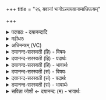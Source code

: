 +++
title = "२६ यवानां भागोऽस्ययवानामाधिपत्यम्"

+++
<details><summary>पदपाठः - दयानन्दादि</summary>

यवा॑नाम्। भा॒गः। अ॒सि॒। अय॑वानाम्। आधि॑पत्य॒मित्याधि॑ऽपत्यम्। प्र॒जा इति॑ प्र॒ऽजाः। स्पृ॒ताः। च॒तु॒श्व॒त्वा॒रि॒ँश इति॑ चतुःऽच॒त्वा॒रि॒ँशः। स्तोमः॑। ऋ॒भू॒णाम्। भा॒गः। अ॒सि॒। विश्वे॑षाम्। दे॒वाना॑म्। आधि॑पत्य॒मित्याधि॑ऽपत्यम्। भू॒तम्। स्पृ॒तम्। त्र॒य॒स्त्रि॒ँश इति॑ त्रयःऽस्त्रि॒ँशः। स्तोमः॑। २६।
</details>

<details><summary>महीधरः</summary>

म० यवानां पूर्वपक्षाणां त्वं भागोऽसि । अयवानामपरपक्षाणां त्वय्याधिपत्यं चतुश्चत्वारिंशेन स्तोमेन त्वया प्रजाः स्पृताः रक्षिताः । 'पूर्वपक्षा वै यवा अपरपक्षा अयवास्ते हीदᳪं᳭ सर्वं युवते चायुवते च पूर्वपक्षेभ्यो भागं कृत्वापरपक्षेभ्य आधिप०' (८ । ४ । २ । ११)। ऋभूणां देवविशेषाणां त्वं भागोऽसि त्वयि विश्वेषां देवानामाधिपत्यं त्रयस्त्रिंशेन स्तोमेन त्वया भूतं प्राणिमात्रमनुक्तं स्पृतं पाप्मनो मृत्योः रक्षितम् । तथा यजमानोऽपि सर्वभूतानि मृत्योः स्पृणोति । 'ऋभुभ्यो भागं कृला विश्वेभ्यो देवेभ्य आधिपत्यमकरोत्' (८ । ४ । २ । १२) इति श्रुतेः ॥ २६ ॥  
सप्तविंशी।
</details>

<details><summary>अधिमन्त्रम् (VC)</summary>

- ऋभवो देवताः
- विश्वदेव ऋषिः
- निचृदतिजगती
- निषादः
</details>

<details><summary>दयानन्द-सरस्वती (हि) - विषयः</summary>

फिर वह शरद् ऋतु में कैसे वर्त्तें, यह विषय अगले मन्त्र में कहा है ॥
</details>

<details><summary>दयानन्द-सरस्वती (हि) - पदार्थः</summary>

पदार्थान्वयभाषाः -  हे मनुष्य ! जो तू (यवानाम्) मिले हुए पदार्थों का (भागः) सेवन करने हारा शरद् ऋतु के समान (असि) है, जो (अयवानाम्) पृथक्-पृथक् धर्मवाले पदार्थों के (आधिपत्यम्) अधिकार को प्राप्त होकर प्रीति से (प्रजाः) पालने योग्य प्रजाओं को (स्पृताः) प्रेमयुक्त करता है, जो (चतुश्चत्वारिंशः) चवालीस संख्या का पूर्ण करनेवाला (स्तोमः) स्तुति के योग्य (ऋभूणाम्) बुद्धिमानों के (भागः) सेवने योग्य (असि) है, (विश्वेषाम्) सब (देवानाम्) विद्वानों के (भूतम्) हो चुके (स्पृतम्) सेवन किये हुए (आधिपत्यम्) अधिकार को प्राप्त होकर जो (त्रयस्त्रिंशः) तेंतीस संख्या का पूरक (स्तोमः) स्तुति के विषय के समान (असि) है, सो तू हम लोगों से सत्कार के योग्य है ॥२६ ॥
</details>

<details><summary>दयानन्द-सरस्वती (हि) - भावार्थः</summary>

भावार्थभाषाः -  इस मन्त्र में वाचकलुप्तोपमालङ्कार है। मनुष्यों को चाहिये कि जो ये पीछे के मन्त्र में शरद् ऋतु के गुण कहे हैं, उन को यथावत् सेवन करें। यह शरद् ऋतु का व्याख्यान पूरा हुआ ॥२६ ॥
</details>

<details><summary>दयानन्द-सरस्वती (सं) - विषयः</summary>

पुनः स शरदि कथं वर्त्तेतेत्याह ॥
</details>

<details><summary>दयानन्द-सरस्वती (सं) - पदार्थः</summary>

पदार्थान्वयभाषाः -  हे मनुष्य ! यस्त्वं यवानां भागः शरदृतुरिवासि, योऽयवानामाधिपत्यं प्राप्य प्रजाः स्पृताः करोति, यश्चतुश्चत्वारिंश स्तोम ऋभूणां भागोऽसि, विश्वेषां देवानां भूतं स्पृतमाधिपत्यं प्राप्य यस्त्रयस्त्रिंशः स्तोमोऽसि, स त्वमस्माभिः सत्कर्त्तव्यः ॥२६ ॥
</details>

<details><summary>दयानन्द-सरस्वती (सं) - भावार्थः</summary>

भावार्थभाषाः -  अत्र वाचकलुप्तोपमालङ्कारः। मनुष्यैर्य इमे शरदृतोर्गुणा उक्तास्ते यथावत् सेवनीया इति ॥२६ ॥
</details>

<details><summary>सविता जोशी ← दयानन्दः (म) - भावार्थः</summary>

भावार्थभाषाः -  या मंत्रात वाचकलुप्तोपमालंकार आहे. मागील मंत्रात शरद ऋतूचे जे गुण वर्णन केलेले आहे त्याचे यथायोग्य पालन करावे. येथे शरद ऋतूची व्याख्या पूर्ण झालेली आहे.
</details>